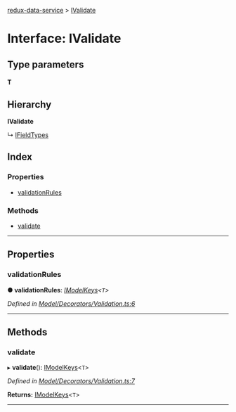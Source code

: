 [redux-data-service](../README.md) > [IValidate](../interfaces/ivalidate.md)

# Interface: IValidate

## Type parameters
#### T 
## Hierarchy

**IValidate**

↳  [IFieldTypes](ifieldtypes.md)

## Index

### Properties

* [validationRules](ivalidate.md#validationrules)

### Methods

* [validate](ivalidate.md#validate)

---

## Properties

<a id="validationrules"></a>

###  validationRules

**● validationRules**: *[IModelKeys](../#imodelkeys)<`T`>*

*Defined in [Model/Decorators/Validation.ts:6](https://github.com/Rediker-Software/redux-data-service/blob/9764f28/src/Model/Decorators/Validation.ts#L6)*

___

## Methods

<a id="validate"></a>

###  validate

▸ **validate**(): [IModelKeys](../#imodelkeys)<`T`>

*Defined in [Model/Decorators/Validation.ts:7](https://github.com/Rediker-Software/redux-data-service/blob/9764f28/src/Model/Decorators/Validation.ts#L7)*

**Returns:** [IModelKeys](../#imodelkeys)<`T`>

___

